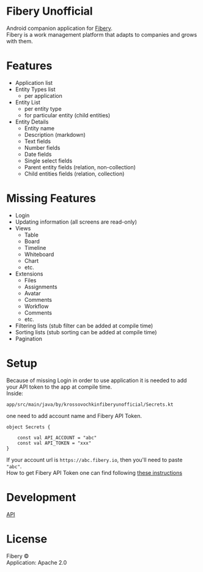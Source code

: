 # Fibery Unofficial
Android companion application for [Fibery](https://fibery.io).<br>
Fibery is a work management platform that adapts to companies and grows with them.

# Features
- Application list
- Entity Types list
    - per application
- Entity List
    - per entity type
    - for particular entity (child entities)
- Entity Details
    - Entity name
    - Description (markdown)
    - Text fields
    - Number fields
    - Date fields
    - Single select fields
    - Parent entity fields (relation, non-collection)
    - Child entities fields (relation, collection)

# Missing Features
- Login
- Updating information (all screens are read-only)
- Views
    - Table
    - Board
    - Timeline
    - Whiteboard
    - Chart
    - etc.
- Extensions
    - Files
    - Assignments
    - Avatar
    - Comments
    - Workflow
    - Comments
    - etc.
- Filtering lists (stub filter can be added at compile time)
- Sorting lists (stub sorting can be added at compile time)
- Pagination

# Setup
Because of missing Login in order to use application it is needed to add your API token to the app at compile time.<br>
Inside:
```
app/src/main/java/by/krossovochkinfiberyunofficial/Secrets.kt
```
one need to add account name and Fibery API Token.
```
object Secrets {

    const val API_ACCOUNT = "abc"
    const val API_TOKEN = "xxx"
}
```
If your account url is `https://abc.fibery.io`, then you'll need to paste `"abc"`.<br>
How to get Fibery API Token one can find following [these instructions](https://api.fibery.io/?shell#getting-started)

# Development
[API](https://api.fibery.io/)

# License
Fibery ©<br>
Application: Apache 2.0
